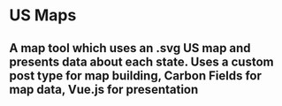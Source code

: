 # US Maps
## A map tool which uses an .svg US map and presents data about each state. Uses a custom post type for map building, Carbon Fields for map data, Vue.js for presentation